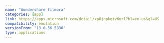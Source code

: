 ```yaml
---
name: "Wondershare filmora"
categories: [app]
link: https://apps.microsoft.com/detail/xp8jnpkgtv6nrl?hl=en-us&gl=US
compatibility: emulation
versionFrom: "13.0.56.5836"
type: applications
---
```


